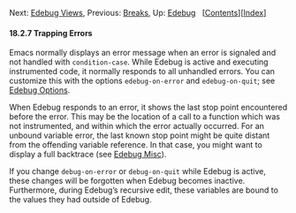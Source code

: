 

Next: [Edebug Views](Edebug-Views.html), Previous: [Breaks](Breaks.html), Up: [Edebug](Edebug.html)   \[[Contents](index.html#SEC_Contents "Table of contents")]\[[Index](Index.html "Index")]

#### 18.2.7 Trapping Errors

Emacs normally displays an error message when an error is signaled and not handled with `condition-case`. While Edebug is active and executing instrumented code, it normally responds to all unhandled errors. You can customize this with the options `edebug-on-error` and `edebug-on-quit`; see [Edebug Options](Edebug-Options.html).

When Edebug responds to an error, it shows the last stop point encountered before the error. This may be the location of a call to a function which was not instrumented, and within which the error actually occurred. For an unbound variable error, the last known stop point might be quite distant from the offending variable reference. In that case, you might want to display a full backtrace (see [Edebug Misc](Edebug-Misc.html)).

If you change `debug-on-error` or `debug-on-quit` while Edebug is active, these changes will be forgotten when Edebug becomes inactive. Furthermore, during Edebug’s recursive edit, these variables are bound to the values they had outside of Edebug.
